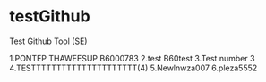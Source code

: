 # testGithub
Test Github Tool (SE)

1.PONTEP THAWEESUP B6000783
2.test B60test
3.Test number 3
4.TESTTTTTTTTTTTTTTTTTTTTT(4)
5.Newlnwza007
6.pleza5552

